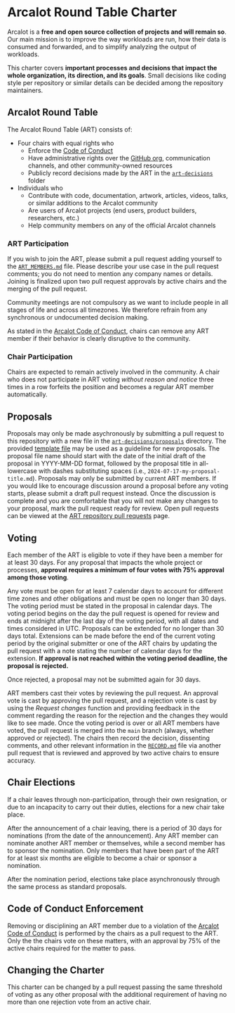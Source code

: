 # Arcalot Round Table Charter

Arcalot is a **free and open source collection of projects and will remain so**. Our
main mission is to improve the way workloads are run, how their data is consumed and
forwarded, and to simplify analyzing the output of workloads.

This charter covers **important processes and decisions that impact the whole
organization, its direction, and its goals**. Small decisions like coding style per
repository or similar details can be decided among the repository maintainers.

## Arcalot Round Table

The Arcalot Round Table (ART) consists of:
* Four chairs with equal rights who
  - Enforce the [Code of
    Conduct](https://github.com/arcalot/.github/blob/main/CODE_OF_CONDUCT.md)
  - Have administrative rights over the [GitHub org](https://github.com/arcalot),
    communication channels, and other community-owned resources
  - Publicly record decisions made by the ART in the [`art-decisions`](art-decisions)
    folder
* Individuals who
  - Contribute with code, documentation, artwork, articles, videos, talks, or similar
    additions to the Arcalot community
  - Are users of Arcalot projects (end users, product builders, researchers, etc.)
  - Help community members on any of the official Arcalot channels

### ART Participation

If you wish to join the ART, please submit a pull request adding yourself to the
[`ART_MEMBERS.md`](ART_MEMBERS.md) file. Please describe your use case in the pull
request comments; you do not need to mention any company names or details. Joining is
finalized upon two pull request approvals by active chairs and the merging of the pull
request.

Community meetings are not compulsory as we want to include people in all stages of life
and across all timezones. We therefore refrain from any synchronous or undocumented
decision making.

As stated in the [Arcalot Code of
Conduct](https://github.com/arcalot/.github/blob/main/CODE_OF_CONDUCT.md), chairs can
remove any ART member if their behavior is clearly disruptive to the community.


### Chair Participation

Chairs are expected to remain actively involved in the community. A chair who does not
participate in ART voting *without reason and notice* three times in a row forfeits the
position and becomes a regular ART member automatically.


## Proposals

Proposals may only be made asychronously by submitting a pull request to this repository
with a new file in the [`art-decisions/proposals`](art-decisions/proposals) directory.
The provided [template file](art-decisions/proposals/template.md) may be used as a
guideline for new proposals. The proposal file name should start with the date of the
initial draft of the proposal in YYYY-MM-DD format, followed by the proposal title in
all-lowercase with dashes substituting spaces (i.e., `2024-07-17-my-proposal-title.md`).
Proposals may only be submitted by current ART members. If you would like to encourage
discussion around a proposal before any voting starts, please submit a draft pull
request instead. Once the discussion is complete and you are comfortable that you will
not make any changes to your proposal, mark the pull request ready for review. Open pull
requests can be viewed at the [ART repository pull
requests](https://github.com/arcalot/arcalot-round-table/pulls) page.

## Voting

Each member of the ART is eligible to vote if they have been a member for at least 30
days. For any proposal that impacts the whole project or processes, **approval requires
a minimum of four votes with 75% approval among those voting**.

Any vote must be open for at least 7 calendar days to account for different time zones
and other obligations and must be open no longer than 30 days. The voting period must be
stated in the proposal in calendar days. The voting period begins on the day the pull
request is opened for review and ends at midnight after the last day of the voting
period, with all dates and times considered in UTC. Proposals can be extended for no
longer than 30 days total. Extensions can be made before the end of the current voting
period by the original submitter or one of the ART chairs by updating the pull request
with a note stating the number of calendar days for the extension. **If approval is not
reached within the voting period deadline, the proposal is rejected.**

Once rejected, a proposal may not be submitted again for 30 days.

ART members cast their votes by reviewing the pull request. An approval vote is cast by
approving the pull request, and a rejection vote is cast by using the *Request changes*
function and providing feedback in the comment regarding the reason for the rejection
and the changes they would like to see made. Once the voting period is over or all ART
members have voted, the pull request is merged into the `main` branch (always, whether
approved or rejected). The chairs then record the decision, dissenting comments, and
other relevant information in the [`RECORD.md`](art-decisions/RECORD.md) file via
another pull request that is reviewed and approved by two active chairs to ensure
accuracy.

## Chair Elections

If a chair leaves through non-participation, through their own resignation, or due to an
incapacity to carry out their duties, elections for a new chair take place.

After the announcement of a chair leaving, there is a period of 30 days for nominations
(from the date of the announcement). Any ART member can nominate another ART member or
themselves, while a second member has to sponsor the nomination. Only members that have
been part of the ART for at least six months are eligible to become a chair or sponsor a
nomination.

After the nomination period, elections take place asynchronously through the same
process as standard proposals.

## Code of Conduct Enforcement

Removing or disciplining an ART member due to a violation of the [Arcalot Code of
Conduct](https://github.com/arcalot/.github/blob/main/CODE_OF_CONDUCT.md) is performed
by the chairs as a pull request to the ART. Only the the chairs vote on these matters,
with an approval by 75% of the active chairs required for the matter to pass.

## Changing the Charter

This charter can be changed by a pull request passing the same threshold of voting as
any other proposal with the additional requirement of having no more than one rejection
vote from an active chair.
